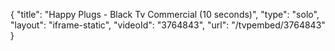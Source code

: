 {
    "title": "Happy Plugs - Black Tv Commercial  (10 seconds)",
    "type": "solo",
    "layout": "iframe-static",
    "videoId": "3764843",
    "url": "\/tvpembed\/3764843"
}